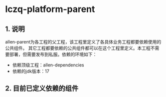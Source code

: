 # lczq-platform-parent

## 1. 说明
allen-parent为各工程的父工程，该工程里定义了各具体业务工程都要依赖使用的公共组件。
其它工程都要依赖的公共组件都可以在这个工程里定义。本工程不需要部署，但需要发布到私服。依赖的环境如下：
- 依赖顶级工程：allen-dependencies
- 依赖的jdk版本：17

## 2. 目前已定义依赖的组件
